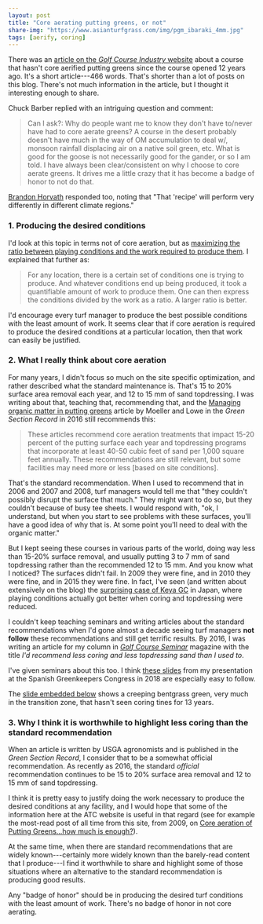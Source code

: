 ```yaml
---
layout: post
title: "Core aerating putting greens, or not"
share-img: "https://www.asianturfgrass.com/img/pgm_ibaraki_4mm.jpg"
tags: [aerify, coring]
---
```


There was an [article on the *Golf Course Industry* website](https://www.golfcourseindustry.com/article/red-ledges-maintenance-practices/) about a course that hasn't core aerified putting greens since the course opened 12 years ago. It's a short article---466 words. That's shorter than a lot of posts on this blog. There's not much information in the article, but I thought it interesting enough to share.

Chuck Barber replied with an intriguing question and comment:

> Can I ask?: Why do people want me to know they don't have to/never have had to core aerate greens?  A course in the desert probably doesn't have much in the way of OM accumulation to deal w/, monsoon rainfall displacing air on a native soil green, etc. What is good for the goose is not necessarily good for the gander, or so I am told.  I have always been clear/consistent on why I choose to core aerate greens.  It drives me a little crazy that it has become a badge of honor to not do that. 

[Brandon Horvath](https://twitter.com/UTTurfPath/status/1177705676212228097?s=20) responded too, noting that "That 'recipe' will perform very differently in different climate regions."

### 1. Producing the desired conditions

I'd look at this topic in terms not of core aeration, but as [maximizing the ratio between playing conditions and the work required to produce them](https://www.asianturfgrass.com/2017-09-13-three-ways-think-of-turfgrass-management/). I explained that further as:

> For any location, there is a certain set of conditions one is trying to produce. And whatever conditions end up being produced, it took a quantifiable amount of work to produce them. One can then express the conditions divided by the work as a ratio. A larger ratio is better.

I'd encourage every turf manager to produce the best possible conditions with the least amount of work. It seems clear that if core aeration is required to produce the desired conditions at a particular location, then that work can easily be justified.

### 2. What I really think about core aeration

For many years, I didn't focus so much on the site specific optimization, and rather described what the standard maintenance is. That's 15 to 20% surface area removal each year, and 12 to 15 mm of sand topdressing. I was writing about that, teaching that, recommending that, and the [Managing organic matter in putting greens](http://gsrpdf.lib.msu.edu/ticpdf.py?file=/article/moeller-lowe-managing-11-4-16.pdf) article by Moeller and Lowe in the *Green Section Record* in 2016 still recommends this:

> These articles recommend core aeration treatments that impact 15-20 percent of the putting surface each year and topdressing programs that incorporate at least 40-50 cubic feet of sand per 1,000 square feet annually. These recommendations are still relevant, but some facilities may need more or less [based on site conditions].

That's the standard recommendation. When I used to recommend that in 2006 and 2007 and 2008, turf managers would tell me that "they couldn't possibly disrupt the surface that much." They might want to do so, but they couldn't because of busy tee sheets. I would respond with, "ok, I understand, but when you start to see problems with these surfaces, you'll have a good idea of why that is. At some point you'll need to deal with the organic matter."

But I kept seeing these courses in various parts of the world, doing way less than 15-20% surface removal, and usually putting 3 to 7 mm of sand topdressing rather than the recommended 12 to 15 mm. And you know what I noticed? The surfaces didn't fail. In 2009 they were fine, and in 2010 they were fine, and in 2015 they were fine. In fact, I've seen (and written about extensively on the blog) the [surprising case of Keya GC](https://www.asianturfgrass.com/2019-08-27-ball-bounce-after-7-days-of-rain/) in Japan, where playing conditions actually got better when coring and topdressing were reduced.

I couldn't keep teaching seminars and writing articles about the standard recommendations when I'd gone almost a decade seeing turf managers **not follow** these recommendations and still get terrific results. By 2016, I was writing an article for my column in [*Golf Course Seminar*](https://www.golfdigest.co.jp/digest/english/) magazine with the title *I'd recommend less coring and less topdressing sand than I used to*.

I've given seminars about this too. I think [these slides](https://speakerdeck.com/micahwoods/thinking-differently-trying-to-reduce-topdressing-and-core-aerification-by-careful-adjustment-of-the-growth-rate-and-organic-matter) from my presentation at the Spanish Greenkeepers Congress in 2018 are especially easy to follow. 

The [slide embedded below](https://speakerdeck.com/micahwoods/thinking-differently-trying-to-reduce-topdressing-and-core-aerification-by-careful-adjustment-of-the-growth-rate-and-organic-matter?slide=23) shows a creeping bentgrass green, very much in the transition zone, that hasn't seen coring tines for 13 years.

<script async class="speakerdeck-embed" data-slide="23" data-id="2662418d203d44d7ab0150e613cd05a9" data-ratio="1.33333333333333" src="//speakerdeck.com/assets/embed.js"></script>

### 3. Why I think it is worthwhile to highlight less coring than the standard recommendation

When an article is written by USGA agronomists and is published in the *Green Section Record*, I consider that to be a somewhat official recommendation. As recently as 2016, the standard *official* recommendation continues to be 15 to 20% surface area removal and 12 to 15 mm of sand topdressing. 

I think it is pretty easy to justify doing the work necessary to produce the desired conditions at any facility, and I would hope that some of the information here at the ATC website is useful in that regard (see for example the most-read post of all time from this site, from 2009, on [Core aeration of Putting Greens...how much is enough?](https://www.blog.asianturfgrass.com/2009/07/core-aeration-of-putting-greens-how-much-is-enough.html)). 

At the same time, when there are standard recommendations that are widely known---certainly more widely known than the barely-read content that I produce---I find it worthwhile to share and highlight some of those situations where an alternative to the standard recommendation is producing good results. 

Any "badge of honor" should be in producing the desired turf conditions with the least amount of work. There's no badge of honor in not core aerating.


